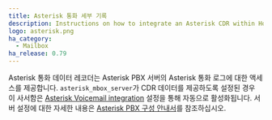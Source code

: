 ```yaml
---
title: Asterisk 통화 세부 기록 
description: Instructions on how to integrate an Asterisk CDR within Home Assistant.
logo: asterisk.png
ha_category:
  - Mailbox
ha_release: 0.79
---
```


Asterisk 통화 데이터 레코더는 Asterisk PBX 서버의 Asterisk 통화 로그에 대한 액세스를 제공합니다. `asterisk_mbox_server`가 CDR 데이터를 제공하도록 설정된 경우 이 사서함은 [Asterisk Voicemail integration](/integrations/asterisk_mbox/) 설정을 통해 자동으로 활성화됩니다. 서버 설정에 대한 자세한 내용은 [Asterisk PBX 구성 안내서](/docs/asterisk_mbox/)를 참조하십시오.